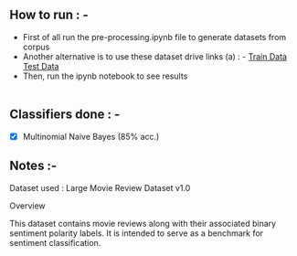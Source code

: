 ## How to run : - 

* First of all run the pre-processing.ipynb file to generate datasets from corpus
* Another alternative is to use these dataset drive links (a) : - [Train Data](https://drive.google.com/file/d/1OZ2-UO2zD8H0Cm8_dM8oy5p0Wx6b6mfD/view?usp=sharing) [Test Data](https://drive.google.com/file/d/1n8pTDlpLKw8CE9ICWCHxYR1S7MBQzfKp/view?usp=sharing)
* Then, run the ipynb notebook to see results
<br><br>

## Classifiers done : -
- [x] Multinomial Naive Bayes (85% acc.)



## Notes :-
Dataset used : Large Movie Review Dataset v1.0

Overview

This dataset contains movie reviews along with their associated binary
sentiment polarity labels. It is intended to serve as a benchmark for
sentiment classification. 


